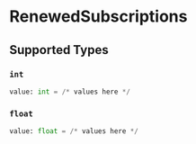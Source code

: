 # RenewedSubscriptions


## Supported Types

### `int`

```python
value: int = /* values here */
```

### `float`

```python
value: float = /* values here */
```

